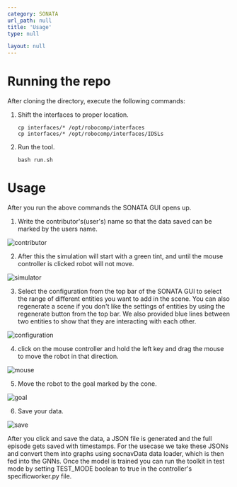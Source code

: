 ```yaml
---
category: SONATA
url_path: null
title: 'Usage'
type: null

layout: null
---
```


# Running the repo

After cloning the directory, execute the following commands:
1. Shift the interfaces to proper location.
    ```
    cp interfaces/* /opt/robocomp/interfaces
    cp interfaces/* /opt/robocomp/interfaces/IDSLs
    ```
2. Run the tool.
    ```
    bash run.sh
    ```

# Usage

After you run the above commands the SONATA GUI opens up.

1. Write the contributor's(user's) name so that the data saved can be marked by the users name.

![contributor](../images/get_contributer.png)

2. After this the simulation will start with a green tint, and until the mouse controller is clicked robot will not move. 

![simulator](../images/simulation_green_start.png)

3. Select the configuration from the top bar of the SONATA GUI to select the range of different entities you want to add in the scene. You can also regenerate a scene if you don't like the settings of entities by using the regenerate button from the top bar. We also provided blue lines between two entities to show that they are interacting with each other.

![configuration](../images/select_range.png)

4. click on the mouse controller and hold the left key and drag the mouse to move the robot in that direction.

![mouse](../images/click_joystick.png)

5. Move the robot to the goal marked by the cone.

![goal](../images/reach_goal.png)

6. Save your data.

![save](../images/save.png)


After you click and save the data, a JSON file is generated and the full episode gets saved with timestamps. For the usecase we take these JSONs and convert them into graphs using socnavData data loader, which is then fed into the GNNs. Once the model is trained you can run the toolkit in test mode by setting TEST_MODE boolean to true in the controller's specificworker.py file.

